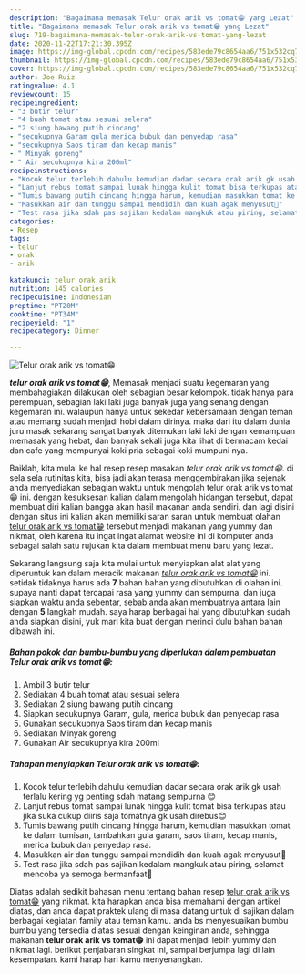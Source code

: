 ```yaml
---
description: "Bagaimana memasak Telur orak arik vs tomat😁 yang Lezat"
title: "Bagaimana memasak Telur orak arik vs tomat😁 yang Lezat"
slug: 719-bagaimana-memasak-telur-orak-arik-vs-tomat-yang-lezat
date: 2020-11-22T17:21:30.395Z
image: https://img-global.cpcdn.com/recipes/583ede79c8654aa6/751x532cq70/telur-orak-arik-vs-tomat😁-foto-resep-utama.jpg
thumbnail: https://img-global.cpcdn.com/recipes/583ede79c8654aa6/751x532cq70/telur-orak-arik-vs-tomat😁-foto-resep-utama.jpg
cover: https://img-global.cpcdn.com/recipes/583ede79c8654aa6/751x532cq70/telur-orak-arik-vs-tomat😁-foto-resep-utama.jpg
author: Joe Ruiz
ratingvalue: 4.1
reviewcount: 15
recipeingredient:
- "3 butir telur"
- "4 buah tomat atau sesuai selera"
- "2 siung bawang putih cincang"
- "secukupnya Garam gula merica bubuk dan penyedap rasa"
- "secukupnya Saos tiram dan kecap manis"
- " Minyak goreng"
- " Air secukupnya kira 200ml"
recipeinstructions:
- "Kocok telur terlebih dahulu kemudian dadar secara orak arik gk usah terlalu kering yg penting sdah matang sempurna 😊"
- "Lanjut rebus tomat sampai lunak hingga kulit tomat bisa terkupas atau jika suka cukup diiris saja tomatnya gk usah direbus😊"
- "Tumis bawang putih cincang hingga harum, kemudian masukkan tomat ke dalam tumisan, tambahkan gula garam, saos tiram, kecap manis, merica bubuk dan penyedap rasa."
- "Masukkan air dan tunggu sampai mendidih dan kuah agak menyusut🤗"
- "Test rasa jika sdah pas sajikan kedalam mangkuk atau piring, selamat mencoba ya semoga bermanfaat🤗"
categories:
- Resep
tags:
- telur
- orak
- arik

katakunci: telur orak arik 
nutrition: 145 calories
recipecuisine: Indonesian
preptime: "PT20M"
cooktime: "PT34M"
recipeyield: "1"
recipecategory: Dinner

---
```



![Telur orak arik vs tomat😁](https://img-global.cpcdn.com/recipes/583ede79c8654aa6/751x532cq70/telur-orak-arik-vs-tomat😁-foto-resep-utama.jpg)

<b><i>telur orak arik vs tomat😁</i></b>, Memasak menjadi suatu kegemaran yang membahagiakan dilakukan oleh sebagian besar kelompok. tidak hanya para perempuan, sebagian laki laki juga banyak juga yang senang dengan kegemaran ini. walaupun hanya untuk sekedar kebersamaan dengan teman atau memang sudah menjadi hobi dalam dirinya. maka dari itu dalam dunia juru masak sekarang sangat banyak ditemukan laki laki dengan kemampuan memasak yang hebat, dan banyak sekali juga kita lihat di bermacam kedai dan cafe yang mempunyai koki pria sebagai koki mumpuni nya.



Baiklah, kita mulai ke hal resep resep masakan <i>telur orak arik vs tomat😁</i>. di sela sela rutinitas kita, bisa jadi akan terasa menggembirakan jika sejenak anda menyediakan sebagian waktu untuk mengolah telur orak arik vs tomat😁 ini. dengan kesuksesan kalian dalam mengolah hidangan tersebut, dapat membuat diri kalian bangga akan hasil makanan anda sendiri. dan lagi disini dengan situs ini kalian akan memiliki saran saran untuk membuat olahan <u>telur orak arik vs tomat😁</u> tersebut menjadi makanan yang yummy dan nikmat, oleh karena itu ingat ingat alamat website ini di komputer anda sebagai salah satu rujukan kita dalam membuat menu baru yang lezat.


Sekarang langsung saja kita mulai untuk menyiapkan alat alat yang diperuntuk kan dalam meracik makanan <u><i>telur orak arik vs tomat😁</i></u> ini. setidak tidaknya harus ada <b>7</b> bahan bahan yang dibutuhkan di olahan ini. supaya nanti dapat tercapai rasa yang yummy dan sempurna. dan juga siapkan waktu anda sebentar, sebab anda akan membuatnya antara lain dengan <b>5</b> langkah mudah. saya harap berbagai hal yang dibutuhkan sudah anda siapkan disini, yuk mari kita buat dengan merinci dulu bahan bahan dibawah ini.

<!--inarticleads1-->

##### Bahan pokok dan bumbu-bumbu yang diperlukan dalam pembuatan Telur orak arik vs tomat😁:

1. Ambil 3 butir telur
1. Sediakan 4 buah tomat atau sesuai selera
1. Sediakan 2 siung bawang putih cincang
1. Siapkan secukupnya Garam, gula, merica bubuk dan penyedap rasa
1. Gunakan secukupnya Saos tiram dan kecap manis
1. Sediakan  Minyak goreng
1. Gunakan  Air secukupnya kira 200ml




<!--inarticleads2-->

##### Tahapan menyiapkan Telur orak arik vs tomat😁:

1. Kocok telur terlebih dahulu kemudian dadar secara orak arik gk usah terlalu kering yg penting sdah matang sempurna 😊
1. Lanjut rebus tomat sampai lunak hingga kulit tomat bisa terkupas atau jika suka cukup diiris saja tomatnya gk usah direbus😊
1. Tumis bawang putih cincang hingga harum, kemudian masukkan tomat ke dalam tumisan, tambahkan gula garam, saos tiram, kecap manis, merica bubuk dan penyedap rasa.
1. Masukkan air dan tunggu sampai mendidih dan kuah agak menyusut🤗
1. Test rasa jika sdah pas sajikan kedalam mangkuk atau piring, selamat mencoba ya semoga bermanfaat🤗




Diatas adalah sedikit bahasan menu tentang bahan resep <u>telur orak arik vs tomat😁</u> yang nikmat. kita harapkan anda bisa memahami dengan artikel diatas, dan anda dapat praktek ulang di masa datang untuk di sajikan dalam berbagai kegiatan family atau teman kamu. anda bs menyesuaikan bumbu bumbu yang tersedia diatas sesuai dengan keinginan anda, sehingga makanan <b>telur orak arik vs tomat😁</b> ini dapat menjadi lebih yummy dan nikmat lagi. berikut penjabaran singkat ini, sampai berjumpa lagi di lain kesempatan. kami harap hari kamu menyenangkan.
